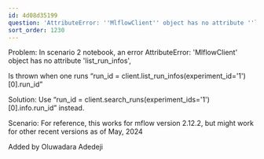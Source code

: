 ```yaml
---
id: 4d08d35199
question: 'AttributeError: ''MlflowClient'' object has no attribute ''list_run_infos'''
sort_order: 1230
---
```


Problem: In scenario 2 notebook, an error AttributeError: 'MlflowClient' object has no attribute 'list_run_infos',

Is thrown when one runs “run_id = client.list_run_infos(experiment_id='1')[0].run_id”

Solution: Use “run_id = client.search_runs(experiment_ids='1')[0].info.run_id” instead.

Scenario: For reference, this works for mflow version 2.12.2, but might work for other recent versions as of May, 2024

Added by Oluwadara Adedeji

